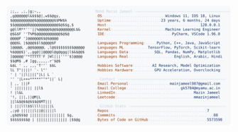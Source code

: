 <picture>
  <source srcset="https://raw.githubusercontent.com/mmazinjameel/mmazinjameel/main/dark_mode.svg?v=1748488091" media="(prefers-color-scheme: dark)">
  <img src="https://raw.githubusercontent.com/mmazinjameel/mmazinjameel/main/light_mode.svg?v=1748488091">
</picture>
